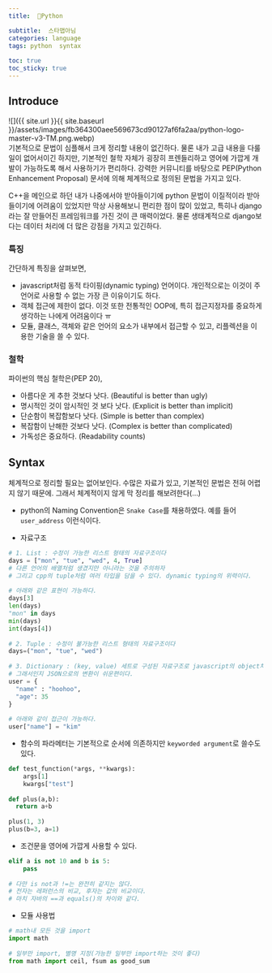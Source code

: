```yaml
---
title:  🤖Python

subtitle:  스타맵아님
categories: language 
tags: python  syntax
 
toc: true
toc_sticky: true
---
```


  
## Introduce  
![]({{ site.url }}{{ site.baseurl }}/assets/images/fb364300aee569673cd90127af6fa2aa/python-logo-master-v3-TM.png.webp)  
기본적으로 문법이 심플해서 크게 정리할 내용이 없긴하다. 물론 내가 고급 내용을 다룰 일이 없어서이긴 하지만, 기본적인 철학 자체가 굉장히 프렌들리하고 영어에 가깝게 개발이 가능하도록 해서 사용하기가 편리하다. 강력한 커뮤니티를 바탕으로 PEP(Python Enhancement Proposal) 문서에 의해 체계적으로 정의된 문법을 가지고 있다.  
  
C++을 메인으로 하던 내가 나중에서야 받아들이기에 python 문법이 이질적이라 받아들이기에 어려움이 있었지만 막상 사용해보니 편리한 점이 많이 있었고, 특히나 django라는 잘 만들어진 프레임워크를 가진 것이 큰 매력이었다. 물론 생태계적으로 django보다는 데이터 처리에 더 많은 강점을 가지고 있긴하다.  
  
### 특징  
간단하게 특징을 살펴보면,  
- javascript처럼 동적 타이핑(dynamic typing) 언어이다. 개인적으로는 이것이 주 언어로 사용할 수 없는 가장 큰 이유이기도 하다.  
- 객체 접근에 제한이 없다. 이것 또한 전통적인 OOP에, 특히 접근지정자를 중요하게 생각하는 나에게 어려움이다 ㅠ  
- 모듈, 클래스, 객체와 같은 언어의 요소가 내부에서 접근할 수 있고, 리플렉션을 이용한 기술을 쓸 수 있다.  
  
### 철학  
파이썬의 핵심 철학은(PEP 20),  
* 아름다운 게 추한 것보다 낫다. (Beautiful is better than ugly)  
* 명시적인 것이 암시적인 것 보다 낫다. (Explicit is better than implicit)  
* 단순함이 복잡함보다 낫다. (Simple is better than complex)  
* 복잡함이 난해한 것보다 낫다. (Complex is better than complicated)  
* 가독성은 중요하다. (Readability counts)  
  
  
## Syntax  
체계적으로 정리할 필요는 없어보인다. 수많은 자료가 있고, 기본적인 문법은 전혀 어렵지 않기 때문에. 그래서 체계적이지 않게 막 정리를 해보려한다(…)  
  
- python의 Naming Convention은 `Snake Case`를 채용하였다. 예를 들어 `user_address` 이런식이다.  
  
- 자료구조  
  
```python  
# 1. List : 수정이 가능한 리스트 형태의 자료구조이다  
days = ["mon", "tue", "wed", 4, True]  
# 다른 언어의 배열처럼 생겼지만 아니라는 것을 주의하자  
# 그리고 cpp의 tuple처럼 여러 타입을 담을 수 있다. dynamic typing의 위력이다.  
  
# 아래와 같은 표현이 가능하다.  
days[3]  
len(days)  
"mon" in days  
min(days)  
int(days[4])  
  
# 2. Tuple : 수정이 불가능한 리스트 형태의 자료구조이다  
days=("mon", "tue", "wed")  
  
# 3. Dictionary : (key, value) 세트로 구성된 자료구조로 javascript의 object처럼 생겼다.  
# 그래서인지 JSON으로의 변환이 쉬운편이다.  
user = {  
  "name" : "hoohoo",  
  "age": 35  
}  
  
# 아래와 같이 접근이 가능하다.  
user["name"] = "kim"  
```  
  
  
- 함수의 파라메터는 기본적으로 순서에 의존하지만 `keyworded argument`로 쓸수도 있다.  
```python  
def test_function(*args, **kwargs):  
	args[1]  
	kwargs["test"]  
  
def plus(a,b):  
  return a+b  
  
plus(1, 3)  
plus(b=3, a=1)  
```  
  
- 조건문을 영어에 가깝게 사용할 수 있다.  
```python  
elif a is not 10 and b is 5:  
    pass  
  
# 다만 is not과 !=는 완전히 같지는 않다.  
# 전자는 레퍼런스의 비교, 후자는 값의 비교이다.  
# 마치 자바의 ==과 equals()의 차이와 같다.  
```  
  
- 모듈 사용법  
```python  
# math내 모든 것을 import  
import math  
  
# 일부만 import, 별명 지정(가능한 일부만 import하는 것이 좋다)  
from math import ceil, fsum as good_sum  
```  

